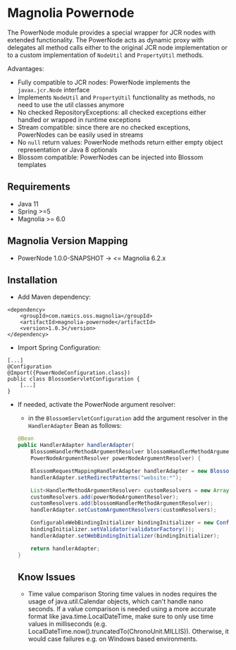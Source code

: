 # Magnolia Powernode
The PowerNode module provides a special wrapper for JCR nodes with
extended functionality. The PowerNode acts as dynamic proxy with delegates
all method calls either to the original JCR node implementation or to a 
custom implementation of `NodeUtil` and `PropertyUtil` methods.

Advantages:
* Fully compatible to JCR nodes: PowerNode implements the `javax.jcr.Node` interface
* Implements `NodeUtil` and `PropertyUtil` functionality as methods, no need to use the util classes anymore
* No checked RepositoryExceptions: all checked exceptions either handled or wrapped in runtime exceptions
* Stream compatible: since there are no checked exceptions, PowerNodes can be easily used in streams
* No `null` return values: PowerNode methods return either empty object representation or Java 8 optionals
* Blossom compatible: PowerNodes can be injected into Blossom templates

## Requirements
* Java 11
* Spring >=5
* Magnolia >= 6.0

## Magnolia Version Mapping
* PowerNode 1.0.0-SNAPSHOT → <= Magnolia 6.2.x

## Installation

* Add Maven dependency:
```
<dependency>
    <groupId>com.namics.oss.magnolia</groupId>
    <artifactId>magnolia-powernode</artifactId>
    <version>1.0.3</version>
</dependency>
```
* Import Spring Configuration:
```
[...]
@Configuration
@Import({PowerNodeConfiguration.class})
public class BlossomServletConfiguration {
	[...]
}
```

* If needed, activate the PowerNode argument resolver:
  * in the `BlossomServletConfiguration` add the argument resolver in the `HandlerAdapter` Bean as follows:
  ```java
  @Bean
  public HandlerAdapter handlerAdapter(
      BlossomHandlerMethodArgumentResolver blossomHandlerMethodArgumentResolver,
      PowerNodeArgumentResolver powerNodeArgumentResolver) {
  
      BlossomRequestMappingHandlerAdapter handlerAdapter = new BlossomRequestMappingHandlerAdapter();
      handlerAdapter.setRedirectPatterns("website:*");
  
      List<HandlerMethodArgumentResolver> customResolvers = new ArrayList<>();
      customResolvers.add(powerNodeArgumentResolver);
      customResolvers.add(blossomHandlerMethodArgumentResolver);
      handlerAdapter.setCustomArgumentResolvers(customResolvers);
  
      ConfigurableWebBindingInitializer bindingInitializer = new ConfigurableWebBindingInitializer();
      bindingInitializer.setValidator(validatorFactory());
      handlerAdapter.setWebBindingInitializer(bindingInitializer);

      return handlerAdapter;
  }
  ```
  ## Know Issues
  
  * Time value comparison
  Storing time values in nodes requires the usage of java.util.Calendar objects, which can't handle nano seconds.
  If a value comparison is needed using a more accurate format like java.time.LocalDateTime, make sure to only use time values in milliseconds (e.g. LocalDateTime.now().truncatedTo(ChronoUnit.MILLIS)).
  Otherwise, it would case failures e.g. on Windows based environments.